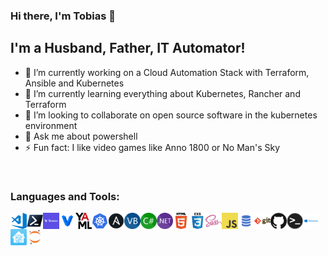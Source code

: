 ### Hi there, I'm Tobias 👋

## I'm a Husband, Father, IT Automator!

- 🔭 I’m currently working on a Cloud Automation Stack with Terraform, Ansible and Kubernetes
- 🌱 I’m currently learning everything about Kubernetes, Rancher and Terraform
- 👯 I’m looking to collaborate on open source software in the kubernetes environment
- 💬 Ask me about powershell
- ⚡ Fun fact: I like video games like Anno 1800 or No Man's Sky

<br />

### Languages and Tools:

<img align="left" alt="Visual Studio Code" width="26px" src="https://raw.githubusercontent.com/github/explore/80688e429a7d4ef2fca1e82350fe8e3517d3494d/topics/visual-studio-code/visual-studio-code.png" />
<img align="left" alt="Powershell" width="26px" src="https://github.com/github/explore/blob/master/topics/powershell/powershell.png"/>
<img align="left" alt="Terraform" width="26px" src="https://github.com/github/explore/blob/master/topics/terraform/terraform.png"/>
<img align="left" alt="Vagrant" width="26px" src="https://github.com/github/explore/blob/master/topics/vagrant/vagrant.png"/>
<img align="left" alt="YAML" width="26px" src="https://github.com/github/explore/blob/master/topics/yaml/yaml.png"/>
<img align="left" alt="Kubernetes" width="26px" src="https://github.com/github/explore/blob/master/topics/kubernetes/kubernetes.png"/>
<img align="left" alt="Ansible" width="26px" src="https://github.com/github/explore/blob/master/topics/ansible/ansible.png"/>
<img align="left" alt="Visual Basic" width="26px" src="https://github.com/github/explore/blob/master/topics/visual-basic/visual-basic.png"/>
<img align="left" alt="CSharp" width="26px" src="https://github.com/github/explore/blob/master/topics/csharp/csharp.png"/>
<img align="left" alt="DotNet" width="26px" src="https://github.com/github/explore/blob/master/topics/dotnet/dotnet.png"/>
<img align="left" alt="HTML" width="26px" src="https://raw.githubusercontent.com/github/explore/80688e429a7d4ef2fca1e82350fe8e3517d3494d/topics/html/html.png" />
<img align="left" alt="CSS3" width="26px" src="https://raw.githubusercontent.com/github/explore/80688e429a7d4ef2fca1e82350fe8e3517d3494d/topics/css/css.png" />
<img align="left" alt="Sass" width="26px" src="https://raw.githubusercontent.com/github/explore/80688e429a7d4ef2fca1e82350fe8e3517d3494d/topics/sass/sass.png" />
<img align="left" alt="JavaScript" width="26px" src="https://raw.githubusercontent.com/github/explore/80688e429a7d4ef2fca1e82350fe8e3517d3494d/topics/javascript/javascript.png" />
<img align="left" alt="SQL" width="26px" src="https://raw.githubusercontent.com/github/explore/80688e429a7d4ef2fca1e82350fe8e3517d3494d/topics/sql/sql.png" />
<img align="left" alt="Git" width="26px" src="https://raw.githubusercontent.com/github/explore/80688e429a7d4ef2fca1e82350fe8e3517d3494d/topics/git/git.png" />
<img align="left" alt="GitHub" width="26px" src="https://raw.githubusercontent.com/github/explore/78df643247d429f6cc873026c0622819ad797942/topics/github/github.png" />
<img align="left" alt="Terminal" width="26px" src="https://raw.githubusercontent.com/github/explore/80688e429a7d4ef2fca1e82350fe8e3517d3494d/topics/terminal/terminal.png" />
<img align="left" alt="Windows" width="26px" src="https://github.com/github/explore/blob/master/topics/windows/windows.png" />
<img align="left" alt="Home-Assistant" width="26px" src="https://github.com/github/explore/blob/master/topics/home-assistant/home-assistant.png" />
<img align="left" alt="Jupyter-Notebook" width="26px" src="https://github.com/github/explore/blob/master/topics/jupyter-notebook/jupyter-notebook.png" />
